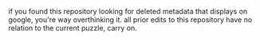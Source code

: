 if you found this repository looking for deleted metadata that displays on google, you're way overthinking it.
all prior edits to this repository have no relation to the current puzzle, carry on.

